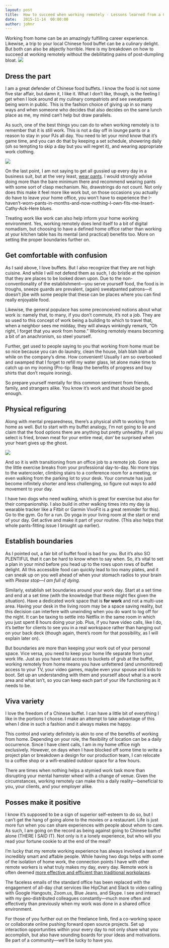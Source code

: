 ```yaml
---
layout: post
title:  How to succeed when working remotely - Lessons learned from a Chinese buffet
date:   2015-11-14  00:00:00
author: johnr
---
```


Working from home can be an amazingly fulfilling career experience. Likewise, a trip to your local Chinese food buffet can be a culinary delight. But both can also be abjectly horrible. Here is my breakdown on how to succeed at working remotely without the debilitating pains of post-dumpling bloat.
![](/images/chopsticks-keyboard.jpg)

## Dress the part
I am a great defender of Chinese food buffets. I know the food is not some five star affair, but damn it, I like it. What I don’t like, though, is the feeling I get when I look around at my culinary compatriots and see sweatpants being worn in public. This is the fashion choice of giving up in so many ways and when someone who decides that also decides on the same lunch place as me, my mind can’t help but draw parallels.

As such, one of the best things you can do to when working remotely is to remember that it is still work. This is not a day off in lounge pants or a reason to stay in your PJs all day. You need to let your mind know that it’s game time, and you can do that by keeping a set schedule, showering daily (oh so tempting to skip a day but you will regret it), and wearing appropriate work clothing.

![](/images/Footie-Pajamas.jpg)

On the last point, I am not saying to get all gussied up every day in a business suit, but at the very least, [wear pants](http://scottberkun.com/yearwithoutpants/). I would strongly advise doing more than the bare minimum there and recommend wearing pants with some sort of clasp mechanism. No, drawstrings do not count. Not only does this make it feel more like work but, on those occasions you actually do have to leave your home office, you won’t have to experience the I-haven’t-worn-pants-in-months-and-now-nothing-I-own-fits-me-Insert-Cathy-Ack-Here blues.

Treating work like work can also help inform your home working environment. Yes, working remotely does lend itself to a bit of digital nomadism, but choosing to have a defined home office rather than working at your kitchen table has its mental (and practical) benefits too. More on setting the proper boundaries further on.

## Get comfortable with confusion
As I said above, I love buffets. But I also recognize that they are not high cuisine. And while I will not defend them as such, I do bristle at the opinion that they are places to be looked down upon. Due to the non-conventionality of the establishment—you serve yourself food, the food is in troughs, sneeze guards are prevalent, (again) sweatpanted patrons&mdash;it doesn’t jibe with some people that these can be places where you can find really enjoyable food.

Likewise, the general populace has some preconceived notions about what work is: namely that, to many, if you don’t commute, it’s not a job. They are so used to this concept of work being a building to which to travel that, when a neighbor sees me midday, they will always winkingly remark, “Oh right, I forget that you _work_ from home.” Working remotely means becoming a bit of an anachronism, so steel yourself.

Further, get used to people saying to you that working from home must be so nice because you can do laundry, clean the house, blah blah blah all while on the company’s dime. How convenient! Usually I am so overbooked and swamped that I forget to refill my water glass, let alone make time to catch up on my ironing (Pro-tip: Reap the benefits of progress and buy shirts that don’t require ironing).

So prepare yourself mentally for this common sentiment from friends, family, and strangers alike. You know it’s work and that should be good enough.

## Physical refiguring
Along with mental preparedness, there’s a physical shift to working from home as well. But to start with my buffet analogy, I’m not going to lie and claim that the food options there are anything but pretty unhealthy. If all you select is fried, brown meat for your entire meal, don’ be surprised when your heart gives up the ghost.

![](https://media.giphy.com/media/vjGyYSsF765wc/giphy.gif)

And so it is with transitioning from an office job to a remote job. Gone are the little exercise breaks from your professional day-to-day. No more trips to the watercooler, climbing stairs to a conference room for a meeting, or even walking from the parking lot to your desk. Your commute has just become infinitely shorter and less challenging, so figure out ways to add movement to your day.

I have two dogs who need walking, which is great for exercise but also for their companionship. I also build in other walking times into my day (a wearable tracker like a Fitbit or Garmin VivoFit is a great reminder for this). Go to the gym. Go for a run. Do yoga in your living room at the start or end of your day. Get active and make it part of your routine. (This also helps that whole pants-fitting issue I brought up earlier).

## Establish boundaries
As I pointed out, a fair bit of buffet food is bad for you. But it’s also SO PLENTIFUL that it can be hard to know when to say when. So, it’s vital to set a plan in your mind before you head up to the rows upon rows of buffet delight. All this accessible food can quickly lead to too many plates, and it can sneak up on you well ahead of when your stomach radios to your brain with _Please stop&mdash;I am full of dying._

Similarly, establish set boundaries around your work day. Start at a set time and end at a set time (with the knowledge that these might flex given the situation). Have a dedicated work space that is **for work** and not a multi-use area. Having your desk in the living room may be a space saving reality, but this decision can interfere with unwinding when you do want to log off for the night. It can be taxing to settle into Netflix in the same room in which you just spent 8 hours doing your job. Plus, if you have video calls, like I do, it’s better for clients to see you in a real workspace rather than hanging out on your back deck (though again, there’s room for that possibility, as I will explain later on).

But boundaries are more than keeping your work out of your personal space. Vice versa, you need to keep your home life separate from your work life. Just as you have total access to buckets of grub at the buffet, working remotely from home means you have unfettered (and unmonitored) access to your TV, your video games, maybe even your spouse and kids to boot. Set up an understanding with them and yourself about what is a work area and what isn’t, so you can keep each part of your life functioning as it needs to be.

## Viva variety
I love the freedom of a Chinese buffet. I can have a little bit of everything I like in the portions I choose. I make an attempt to take advantage of this when I dine in such a fashion and it always makes me happy.

This control and variety definitely is akin to one of the benefits of working from home. Depending on your role, the flexibility of location can be a daily occurrence. Since I have client calls, I am in my home office nigh exclusively. However, on days when I have blocked off some time to write a project plan or breakdown a design for our production team, I can relocate to a coffee shop or a wifi-enabled outdoor space for a few hours.

There are times when nothing helps a stymied work task more than disrupting your mental hamster wheel with a change of venue. Given the circumstances, working remotely can make this a daily reality—beneficial to you, your clients, and your employer alike.

## Posses make it positive
I know it’s supposed to be a sign of superior self-esteem to do so, but I can’t get the hang of going alone to the movies or a restaurant. Life is just more fun when you can share experiences with people about whom to care. As such, I am going on the record as being against going to Chinese buffet alone (THERE I SAID IT). Not only is it a lonely experience, but who will you read your fortune cookie to at the end of the meal?

I’m lucky that my remote working experience has always involved a team of incredibly smart and affable people. While having two dogs helps with some of the isolation of home work, the connection points I have with other remote workers is what truly makes my day, every day. Remote work is often deemed [more effective and efficient than traditional workplaces](http://blog.heyflock.com/10-stats-that-will-change-the-way-you-think-about-remote-work/).

The faceless emails of the standard office has been replaced with the engagement of all-day chat services like HipChat and Slack to video calling with Google Hangouts, Zoom.us, Blue Jeans, and Skype. I see and interact with my geo-distributed colleagues constantly&mdash;much more often and effectively than previously when my work was done in a shared office environment.

For those of you further out on the freelance limb, find a co-working space or collaborate online pushing forward open source projects. Set up interaction opportunities within your every day to not only share what you accomplish, but also have sounding boards for your ideas and motivations. Be part of a community&mdash;we’ll be lucky to have you.
